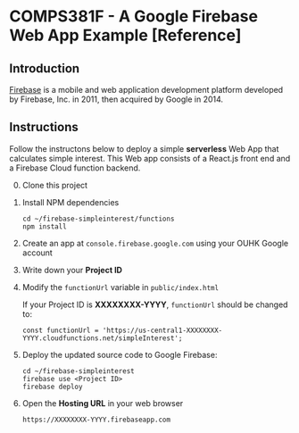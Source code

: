 # COMPS381F - A Google Firebase Web App Example [Reference]

## Introduction
[Firebase](https://firebase.google.com/) is a mobile and web application development platform developed by Firebase, Inc. in 2011, then acquired by Google in 2014.

## Instructions
Follow the instructons below to deploy a simple **serverless**  Web App that calculates simple interest.  This Web app consists of a React.js front end and a Firebase Cloud function backend.

0. Clone this project
1. Install NPM dependencies
   ```
   cd ~/firebase-simpleinterest/functions
   npm install
   ```
2. Create an app at `console.firebase.google.com` using your OUHK Google account
3. Write down your **Project ID**
4. Modify the `functionUrl` variable in `public/index.html`

   If your Project ID is **XXXXXXXX-YYYY**, `functionUrl` should be changed to:
   ```
   const functionUrl = 'https://us-central1-XXXXXXXX-YYYY.cloudfunctions.net/simpleInterest';
   ```
5. Deploy the updated source code to Google Firebase:
   ```
   cd ~/firebase-simpleinterest
   firebase use <Project ID>
   firebase deploy
   ```
6. Open the **Hosting URL** in your web browser
   ```
   https://XXXXXXXX-YYYY.firebaseapp.com
   ```

